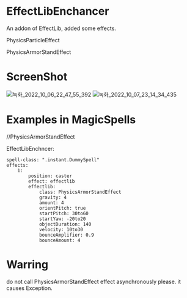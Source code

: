 # EffectLibEnchancer
An addon of EffectLib, added some effects.

PhysicsParticleEffect

PhysicsArmorStandEffect

# ScreenShot
![녹화_2022_10_06_22_47_55_392](https://user-images.githubusercontent.com/114675706/194577709-2e8761f0-6866-44bd-98c3-c51c47dbf781.gif)
![녹화_2022_10_07_23_14_34_435](https://user-images.githubusercontent.com/114675706/194577518-7ef87bfc-e361-4ad8-ae24-96c96cff22c0.gif)

# Examples in MagicSpells

//PhysicsArmorStandEffect

EffectLibEnchncer:

    spell-class: ".instant.DummySpell"
    effects:
        1:
            position: caster
            effect: effectlib
            effectlib:
                class: PhysicsArmorStandEffect
                gravity: 4
                amount: 4
                orientPitch: true
                startPitch: 30to60
                startYaw: -20to20
                objectDuration: 140
                velocity: 10to30
                bounceAmplifier: 0.9
                bounceAmount: 4
                
# Warring
do not call PhysicsArmorStandEffect effect asynchronously please.
it causes Exception.

